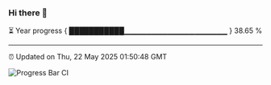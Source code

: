 ### Hi there 👋

⏳ Year progress { ███████████▁▁▁▁▁▁▁▁▁▁▁▁▁▁▁▁▁▁▁ } 38.65 %

---

⏰ Updated on Thu, 22 May 2025 01:50:48 GMT

![Progress Bar CI](https://github.com/liununu/liununu/workflows/Progress%20Bar%20CI/badge.svg)
